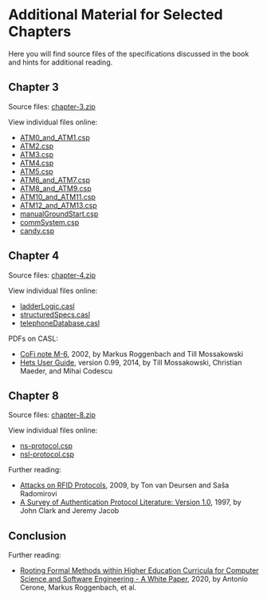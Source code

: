 # Additional Material for Selected Chapters

Here you will find source files of the specifications discussed in the book and hints for additional reading.

## Chapter 3
Source files: [chapter-3.zip](additional-material/chapter-3/chapter-3.zip)

View individual files online:
- [ATM0_and_ATM1.csp](additional-material/chapter-3/ATM0_and_ATM1.md)
- [ATM2.csp](additional-material/chapter-3/ATM2.md)
- [ATM3.csp](additional-material/chapter-3/ATM3.md)
- [ATM4.csp](additional-material/chapter-3/ATM4.md)
- [ATM5.csp](additional-material/chapter-3/ATM5.md)
- [ATM6_and_ATM7.csp](additional-material/chapter-3/ATM6_and_ATM7.md)
- [ATM8_and_ATM9.csp](additional-material/chapter-3/ATM8_and_ATM9.md)
- [ATM10_and_ATM11.csp](additional-material/chapter-3/ATM10_and_ATM11.md)
- [ATM12_and_ATM13.csp](additional-material/chapter-3/ATM12_and_ATM13.md)
- [manualGroundStart.csp](additional-material/chapter-3/manualGroundStart.md)
- [commSystem.csp](additional-material/chapter-3/commSystem.md)
- [candy.csp](additional-material/chapter-3/candy.md)

## Chapter 4
Source files: [chapter-4.zip](additional-material/chapter-4/chapter-4.zip)

View individual files online:
- [ladderLogic.casl](additional-material/chapter-4/ladderLogic.md)
- [structuredSpecs.casl](additional-material/chapter-4/structuredSpecs.md)
- [telephoneDatabase.casl](additional-material/chapter-4/telephoneDatabase.md)

PDFs on CASL:
- [CoFi note M-6](additional-material/chapter-4/m-6.pdf), 2002, by Markus Roggenbach and Till Mossakowski
- [Hets User Guide](additional-material/chapter-4/HetsUserGuide.pdf), version 0.99, 2014, by Till Mossakowski, Christian Maeder, and Mihai Codescu

## Chapter 8
Source files: [chapter-8.zip](additional-material/chapter-8/chapter-8.zip)

View individual files online:
- [ns-protocol.csp](additional-material/chapter-8/ns-protocol.md)
- [nsl-protocol.csp](additional-material/chapter-8/nsl-protocol.md)

Further reading:
- [Attacks on RFID Protocols](https://discovery.dundee.ac.uk/ws/files/17172566/310.pdf), 2009, by Ton van Deursen and Saša Radomirovi
- [A Survey of Authentication Protocol Literature: Version 1.0](https://eprints.whiterose.ac.uk/72494/1/drareviewps.pdf), 1997, by John Clark and Jeremy Jacob

## Conclusion
Further reading:
- [Rooting Formal Methods within Higher Education Curricula for Computer Science and Software Engineering - A White Paper](https://arxiv.org/abs/2010.05708), 2020, by Antonio Cerone, Markus Roggenbach, et al.